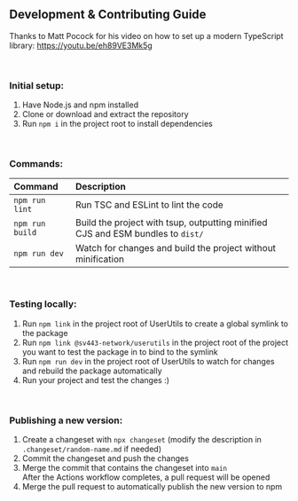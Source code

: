 ## Development & Contributing Guide
Thanks to Matt Pocock for his video on how to set up a modern TypeScript library: https://youtu.be/eh89VE3Mk5g

<br>

### Initial setup:
1. Have Node.js and npm installed
2. Clone or download and extract the repository
3. Run `npm i` in the project root to install dependencies

<br>

### Commands:
| Command | Description |
| :-- | :-- |
| `npm run lint` | Run TSC and ESLint to lint the code |
| `npm run build` | Build the project with tsup, outputting minified CJS and ESM bundles to `dist/` |
| `npm run dev` | Watch for changes and build the project without minification |

<br>

### Testing locally:
1. Run `npm link` in the project root of UserUtils to create a global symlink to the package
2. Run `npm link @sv443-network/userutils` in the project root of the project you want to test the package in to bind to the symlink
3. Run `npm run dev` in the project root of UserUtils to watch for changes and rebuild the package automatically
4. Run your project and test the changes :)

<br>

### Publishing a new version:
1. Create a changeset with `npx changeset` (modify the description in `.changeset/random-name.md` if needed)
2. Commit the changeset and push the changes
3. Merge the commit that contains the changeset into `main`  
  After the Actions workflow completes, a pull request will be opened
4. Merge the pull request to automatically publish the new version to npm
